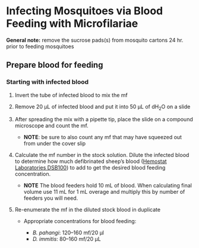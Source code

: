 # Infecting Mosquitoes via Blood Feeding with Microfilariae

**General note:** remove the sucrose pads(s) from mosquito cartons 24 hr. prior to feeding mosquitoes

## Prepare blood for feeding

### Starting with infected blood

1. Invert the tube of infected blood to mix the mf

2. Remove 20 μL of infected blood and put it into 50 μL of dH<sub>2</sub>O on a slide

3. After spreading the mix with a pipette tip, place the slide on a compound microscope and count the mf.

    - **NOTE**: be sure to also count any mf that may have squeezed out from under the cover slip

4. Calculate the mf number in the stock solution. Dilute the infected blood to determine how much defibrinated sheep’s blood (<a href="https://hemostat.com/page.php?id=2" target="blank">Hemostat Laboratories DSB100</a>) to add to get the desired blood feeding concentration.

    - **NOTE** The blood feeders hold 10 mL of blood. When calculating final volume use 11 mL for 1 mL overage and multiply this by number of feeders you will need.

5. Re-enumerate the mf in the diluted stock blood in duplicate

    - Appropriate concentrations for blood feeding:

        - *B. pahangi*: 120–160 mf/20 μl  
        - *D. immitis*: 80–160 mf/20 μL
